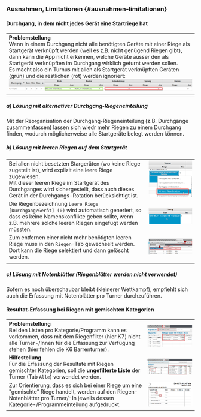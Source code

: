### Ausnahmen, Limitationen {#ausnahmen-limitationen}

#### Durchgang, in dem nicht jedes Gerät eine Startriege hat

||
|-|
|**Problemstellung**<br>Wenn in einem Durchgang nicht alle benötigten Geräte mit einer Riege als Startgerät verknüpft werden (weil es z.B. nicht genügend Riegen gibt), dann kann die App nicht erkennen, welche Geräte ausser den als Startgerät verknüpften im Durchgang wirklich geturnt werden sollen.<br>Es macht also ein Turnus mit allen als Startgerät verknüpften Geräten (grün) und die restlichen (rot) werden ignoriert:<br>![](/assets/not-all-startgeraete-assigned-issue.png)|
||

##### a) Lösung mit alternativer Durchgang-Riegeneinteilung
Mit der Reorganisation der Durchgang-Riegeneinteilung (z.B. Durchgänge zusammenfassen) lassen sich wiedr mehr Riegen zu einem Durchgang finden, wodurch möglicherweise alle Startgeräte belegt werden können.

##### b) Lösung mit leeren Riegen auf dem Startgerät
|||
|-|-|
|Bei allen nicht besetzten Stargeräten (wo keine Riege zugeteilt ist), wird explizit eine leere Riege zugewiesen.<br>Mit dieser leeren Riege im Startgerät des Durchganges wird sichergestellt, dass auch dieses Gerät in der Durchgangs-Rotation berücksichtigt ist.|![](/assets/durchgang-leere-startriege-fix.png)|
|Die Riegenbezeichnung `Leere Riege [Durchgang/Gerät] (0)` wird automatisch generiert, so dass es keine Namenskonflikte geben sollte, wenn z.B. mehrere solche leeren Riegen eingefügt werden müssten.|![](/assets/durchgang-leere-startriege-fixed.png)|
|Zum entfernen einer nicht mehr benötigten leeren Riege muss in den `Riegen`-Tab gewechselt werden. Dort kann die Riege selektiert und dann gelöscht werden.|![](/assets/remove-empty-squad.png)|
|||

##### c) Lösung mit Notenblätter (Riegenblätter werden nicht verwendet)
Sofern es noch überschaubar bleibt (kleinerer Wettkampf), empfiehlt sich auch die Erfassung mit Notenblätter pro Turner durchzuführen.

#### Resultat-Erfassung bei Riegen mit gemischten Kategorien

|||
|-|-|
|**Problemstellung**<br>Bei den Listen pro Kategorie/Programm kann es vorkommen, dass mit dem Riegenfilter (hier K7) nicht alle Turner-/Innen für die Erfassung zur Verfügung stehen (hier fehlen die K6 Barrenturner).|![](/assets/gemischte-kategorien-issue2.png)|
|**Hilfestellung**<br>Für die Erfassung der Resultate mit Riegen gemischter Kategorien, soll die **ungefilterte Liste** der Turner (Tab `Alle`) verwendet werden.|![](/assets/gemischte-kategorien-solution.png)|
|Zur Orientierung, dass es sich bei einer Riege um eine "gemischte" Riege handelt, werden auf den Riegen-Notenblätter pro Turner/-In jeweils dessen Kategorie-/Programmeinteilung aufgedruckt.|![](/assets/gemischte-kategorien-issue.png)|
|||